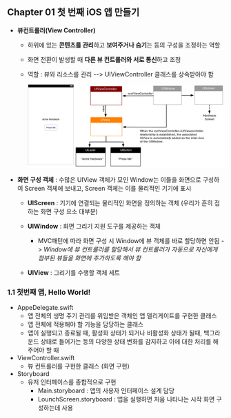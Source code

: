 ## Chapter 01 첫 번째 iOS 앱 만들기

- **뷰컨트롤러(View Controller)**

  - 하위에 있는 **콘텐츠를 관리**하고 **보여주거나 숨기**는 등의 구성을 조정하는 역할
  
  - 화면 전환이 발생할 때 **다른 뷰 컨트롤러와 서로 통신**하고 조정
  
  - 역할 : 뷰와 리소스를 관리 --> UIViewController 클래스를 상속받아야 함 
  
    ![](./image/01.png)
    
    
  
- **화면 구성 객체** : 수많은 UIView 객체가 모인 Window는 이들을 화면으로 구성하여 Screen 객체에 보내고, Screen 객체는 이를 물리적인 기기에 표시

  - **UIScreen** : 기기에 연결되는 물리적인 화면을 정의하는 객체 (우리가 흔히 접하는 화면 구성 요소 대부분)

  - **UIWindow** : 화면 그리기 지원 도구를 제공하는 객체
    - MVC패턴에 따라 화면 구성 시 Window에 뷰 객체를 바로 할당하면 안됨 -> *Window에 뷰 컨트롤러를 할당해서 뷰 컨트롤러가 자동으로 자신에게 첨부된 뷰들을 화면에 추가하도록 해야 함*
  - **UIView** : 그리기를 수행할 객체 세트



### 1.1 첫번째 앱, Hello World!

- AppeDelegate.swift
  - 앱 전체의 생명 주기 관리를 위임받은 객체인 앱 델리게이트를 구현한 클래스
  - 앱 전체에 적용해야 할 기능을 담당하는 클래스 
  - 앱이 실행되고 종료될 때, 활성화 상태가 되거나 비활성화 상태가 될때, 백그라운드 상태로 들어가는 등의 다양한 상태 변화를 감지하고 이에 대한 처리를 해 주어야 할 때
- ViewController.swift
  - 뷰 컨트롤러를 구현한 클래스 (화면 구현)
- Storyboard
  - 유저 인터페이스를 종합적으로 구현
    - Main.storyboard : 앱의 사용자 인터페이스 설계 담당
    - LounchScreen.storyboard : 앱을 실행하면 처음 나타나는 시작 화면 구성하는데 사용